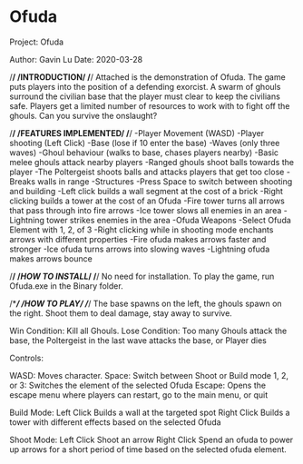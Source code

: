# Ofuda
Project: Ofuda

Author: Gavin Lu
Date: 2020-03-28

/****************************************/
/**************INTRODUCTION**************/
/****************************************/
Attached is the demonstration of Ofuda. The game puts players into the position of a defending exorcist. A swarm of ghouls surround the
civilian base that the player must clear to keep the civilians safe. Players get a limited number of resources to work with to fight
off the ghouls. Can you survive the onslaught?


/****************************************/
/**********FEATURES IMPLEMENTED**********/
/****************************************/
-Player Movement (WASD)
-Player shooting (Left Click)
-Base (lose if 10 enter the base)
-Waves (only three waves)
-Ghoul behaviour (walks to base, chases players nearby)
	-Basic melee ghouls attack nearby players
	-Ranged ghouls shoot balls towards the player
	-The Poltergeist shoots balls and attacks players that get too close
	-Breaks walls in range
-Structures
	-Press Space to switch between shooting and building
	-Left click builds a wall segment at the cost of a brick
	-Right clicking builds a tower at the cost of an Ofuda
	-Fire tower turns all arrows that pass through into fire arrows
	-Ice tower slows all enemies in an area
	-Lightning tower strikes enemies in the area
-Ofuda Weapons
	-Select Ofuda Element with 1, 2, of 3
	-Right clicking while in shooting mode enchants arrows with different properties
	-Fire ofuda makes arrows faster and stronger
	-Ice ofuda turns arrows into slowing waves
	-Lightning ofuda makes arrows bounce


/****************************************/
/*************HOW TO INSTALL*************/
/****************************************/
No need for installation. To play the game, run Ofuda.exe in the Binary folder.



/****************************************/
/***************HOW TO PLAY**************/
/****************************************/
The base spawns on the left, the ghouls spawn on the right. Shoot them to deal damage, stay away to survive.

Win Condition: Kill all Ghouls.
Lose Condition: Too many Ghouls attack the base, the Poltergeist in the last wave attacks the base, or Player dies


Controls:

WASD:		Moves character.
Space:		Switch between Shoot or Build mode
1, 2, or 3:	Switches the element of the selected Ofuda
Escape:		Opens the escape menu where players can restart, go to the main menu, or quit

Build Mode:
Left Click	Builds a wall at the targeted spot
Right Click	Builds a tower with different effects based on the selected Ofuda

Shoot Mode:
Left Click	Shoot an arrow
Right Click	Spend an ofuda to power up arrows for a short period of time based on the selected ofuda element.
